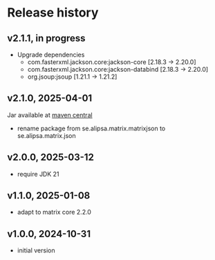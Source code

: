 # Release history

## v2.1.1, in progress
- Upgrade dependencies
  - com.fasterxml.jackson.core:jackson-core [2.18.3 -> 2.20.0]
  - com.fasterxml.jackson.core:jackson-databind [2.18.3 -> 2.20.0]
  - org.jsoup:jsoup [1.21.1 -> 1.21.2]
  
## v2.1.0, 2025-04-01
Jar available at [maven central](https://repo1.maven.org/maven2/se/alipsa/matrix/matrix-json/2.1.0/matrix-json-2.1.0.jar)
- rename package from se.alipsa.matrix.matrixjson to se.alipsa.matrix.json

## v2.0.0, 2025-03-12
- require JDK 21

## v1.1.0, 2025-01-08
- adapt to matrix core 2.2.0

## v1.0.0, 2024-10-31
- initial version